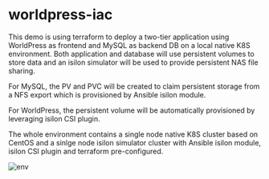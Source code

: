 # worldpress-iac
This demo is using terraform to deploy a two-tier application using WorldPress as frontend and MySQL as backend DB on a local native K8S environment.
Both application and database will use persistent volumes to store data and an isilon simulator will be used to provide persistent NAS file sharing.

For MySQL, the PV and PVC will be created to claim persistent storage from a NFS export which is provisioned by Ansible isilon module.

For WorldPress, the persistent volume will be automatically provisioned by leveraging isilon CSI plugin. 

The whole environment contains a single node native K8S cluster based on CentOS and a sinlge node isilon simulator cluster with Ansible isilon module, isilon CSI plugin and terraform pre-configured.   

![env](https://user-images.githubusercontent.com/57650048/158108873-e25c3e2b-42df-4731-8408-1428b4159d54.JPG)

